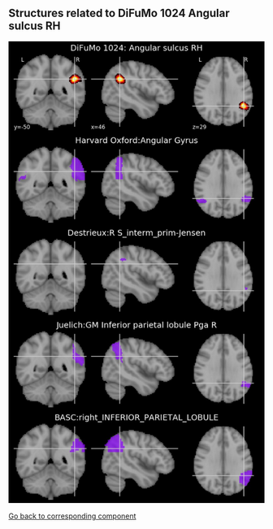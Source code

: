 


## Structures related to DiFuMo 1024 Angular sulcus RH

![892](892.jpg "Structures related to DiFuMo 1024 Angular sulcus RH")

[Go back to corresponding component](https://parietal-inria.github.io/DiFuMo/1024/html/892.html)